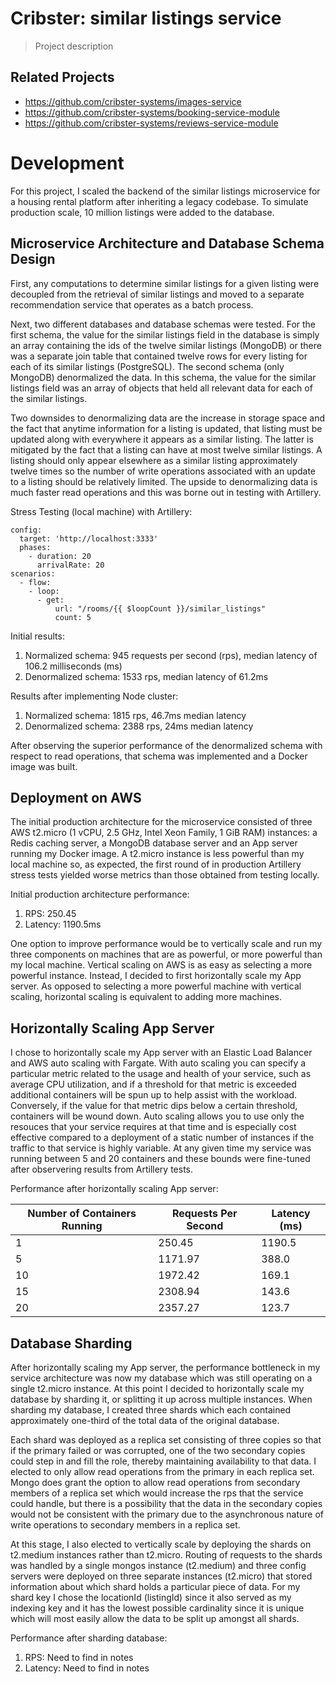 # Cribster: similar listings service

> Project description

## Related Projects

  - https://github.com/cribster-systems/images-service
  - https://github.com/cribster-systems/booking-service-module
  - https://github.com/cribster-systems/reviews-service-module

# Development
For this project, I scaled the backend of the similar listings microservice for a housing rental platform after inheriting a legacy codebase. To simulate production scale, 10 million listings were added to the database.

## Microservice Architecture and Database Schema Design
First, any computations to determine similar listings for a given listing were decoupled from the retrieval of similar listings and moved to a separate recommendation service that operates as a batch process.

Next, two different databases and database schemas were tested. For the first schema, the value for the similar listings field in the database is simply an array containing the ids of the twelve similar listings (MongoDB) or there was a separate join table that contained twelve rows for every listing for each of its similar listings (PostgreSQL). The second schema (only MongoDB) denormalized the data. In this schema, the value for the similar listings field was an array of objects that held all relevant data for each of the similar listings. 

Two downsides to denormalizing data are the increase in storage space and the fact that anytime information for a listing is updated, that listing must be updated along with everywhere it appears as a similar listing. The latter is mitigated by the fact that a listing can have at most twelve similar listings. A listing should only appear elsewhere as a similar listing approximately twelve times so the number of write operations associated with an update to a listing should be relatively limited. The upside to denormalizing data is much faster read operations and this was borne out in testing with Artillery.

Stress Testing (local machine) with Artillery:
```
config:
  target: 'http://localhost:3333'
  phases:
    - duration: 20
      arrivalRate: 20
scenarios:
  - flow:
    - loop:
      - get:
          url: "/rooms/{{ $loopCount }}/similar_listings"
          count: 5
```
Initial results:
1. Normalized schema: 945 requests per second (rps), median latency of 106.2 milliseconds (ms)
1. Denormalized schema: 1533 rps, median latency of 61.2ms

Results after implementing Node cluster:
1. Normalized schema: 1815 rps, 46.7ms median latency
1. Denormalized schema: 2388 rps, 24ms median latency

After observing the superior performance of the denormalized schema with respect to read operations, that schema was implemented and a Docker image was built.

## Deployment on AWS

The initial production architecture for the microservice consisted of three AWS t2.micro (1 vCPU, 2.5 GHz, Intel Xeon Family, 1 GiB RAM) instances: a Redis caching server, a MongoDB database server and an App server running my Docker image. A t2.micro instance is less powerful than my local machine so, as expected, the first round of in production Artillery stress tests yielded worse metrics than those obtained from testing locally.

Initial production architecture performance:
1. RPS: 250.45
1. Latency: 1190.5ms

One option to improve performance would be to vertically scale and run my three components on machines that are as powerful, or more powerful than my local machine. Vertical scaling on AWS is as easy as selecting a more powerful instance. Instead, I decided to first horizontally scale my App server. As opposed to selecting a more powerful machine with vertical scaling, horizontal scaling is equivalent to adding more machines.

## Horizontally Scaling App Server

I chose to horizontally scale my App server with an Elastic Load Balancer and AWS auto scaling with Fargate. With auto scaling you can specify a particular metric related to the usage and health of your service, such as average CPU utilization, and if a threshold for that metric is exceeded additional containers will be spun up to help assist with the workload. Conversely, if the value for that metric dips below a certain threshold, containers will be wound down. Auto scaling allows you to use only the resouces that your service requires at that time and is especially cost effective compared to a deployment of a static number of instances if the traffic to that service is highly variable. At any given time my service was running between 5 and 20 containers and these bounds were fine-tuned after observering results from Artillery tests.

Performance after horizontally scaling App server:

| Number of Containers Running | Requests Per Second | Latency (ms) |
| ---------------------------- | ------------------- | ------------ |
| 1                            | 250.45              | 1190.5       |                  
| 5                            | 1171.97             | 388.0        |
| 10                           | 1972.42             | 169.1        |
| 15                           | 2308.94             | 143.6        |
| 20                           | 2357.27             | 123.7        |

## Database Sharding

After horizontally scaling my App server, the performance bottleneck in my service architecture was now my database which was still operating on a single t2.micro instance. At this point I decided to horizontally scale my database by sharding it, or splitting it up across multiple instances. When sharding my database, I created three shards which each contained approximately one-third of the total data of the original database. 

Each shard was deployed as a replica set consisting of three copies so that if the primary failed or was corrupted, one of the two secondary copies could step in and fill the role, thereby maintaining availability to that data. I elected to only allow read operations from the primary in each replica set. Mongo does grant the option to allow read operations from secondary members of a replica set which would increase the rps that the service could handle, but there is a possibility that the data in the secondary copies would not be consistent with the primary due to the asynchronous nature of write operations to secondary members in a replica set. 

At this stage, I also elected to vertically scale by deploying the shards on t2.medium instances rather than t2.micro. Routing of requests to the shards was handled by a single mongos instance (t2.medium) and three config servers were deployed on three separate instances (t2.micro) that stored information about which shard holds a particular piece of data. For my shard key I chose the locationId (listingId) since it also served as my indexing key and it has the lowest possible cardinality since it is unique which will most easily allow the data to be split up amongst all shards.

Performance after sharding database:
1. RPS: Need to find in notes
1. Latency: Need to find in notes
